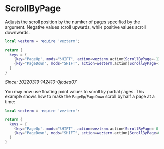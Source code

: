 # ScrollByPage

Adjusts the scroll position by the number of pages specified by the argument.
Negative values scroll upwards, while positive values scroll downwards.

```lua
local wezterm = require 'wezterm';

return {
  keys = {
    {key="PageUp", mods="SHIFT", action=wezterm.action{ScrollByPage=-1}},
    {key="PageDown", mods="SHIFT", action=wezterm.action{ScrollByPage=1}},
  }
}
```

*Since: 20220319-142410-0fcdea07*

You may now use floating point values to scroll by partial pages.  This example shows
how to make the `PageUp`/`PageDown` scroll by half a page at a time:

```lua
local wezterm = require 'wezterm';

return {
  keys = {
    {key="PageUp", mods="SHIFT", action=wezterm.action{ScrollByPage=-0.5}},
    {key="PageDown", mods="SHIFT", action=wezterm.action{ScrollByPage=0.5}},
  }
}
```
